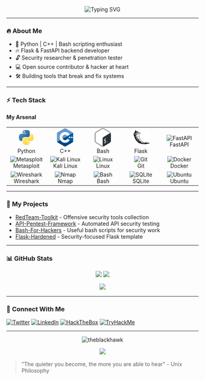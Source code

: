 
<p align="center">
  <img src="https://readme-typing-svg.demolab.com?font=Hack&size=24&duration=3000&pause=1000&color=00F728&center=true&vCenter=true&width=435&lines=Open+Source+Developer;Python%2FC%2B%2B+Hacker;Security+Researcher;Flask%2FFastAPI+Dev;Bash+Scripting+Wizard" alt="Typing SVG" />
</p>

---

### 🔥 **About Me**
- 🐍 Python | C++ | Bash scripting enthusiast
- 🔥 Flask & FastAPI backend developer
- 🔓 Security researcher & penetration tester
- 💻 Open source contributor & hacker at heart
- 🛠️ Building tools that break and fix systems

---

### ⚡ **Tech Stack**

#### **My Arsenal**
<table>
  <tr>
    <td align="center" width="96">
      <img src="https://raw.githubusercontent.com/devicons/devicon/master/icons/python/python-original.svg" width="48" height="48" alt="Python" />
      <br>Python
    </td>
    <td align="center" width="96">
      <img src="https://raw.githubusercontent.com/devicons/devicon/master/icons/cplusplus/cplusplus-original.svg" width="48" height="48" alt="C++" />
      <br>C++
    </td>
    <td align="center" width="96">
      <img src="https://raw.githubusercontent.com/devicons/devicon/master/icons/bash/bash-original.svg" width="48" height="48" alt="Bash" />
      <br>Bash
    </td>
    <td align="center" width="96">
      <img src="https://raw.githubusercontent.com/devicons/devicon/master/icons/flask/flask-original.svg" width="48" height="48" alt="Flask" />
      <br>Flask
    </td>
    <td align="center" width="96">
      <img src="https://cdn.worldvectorlogo.com/logos/fastapi.svg" width="48" height="48" alt="FastAPI" />
      <br>FastAPI
    </td>
  </tr>
  <tr>
    <td align="center" width="96">
      <img src="https://www.vectorlogo.zone/logos/metasploit/metasploit.svg" width="48" height="48" alt="Metasploit" />
      <br>Metasploit
    </td>
    <td align="center" width="96">
      <img src="https://www.vectorlogo.zone/logos/kali-linux/kalilinux-icon.svg" width="48" height="48" alt="Kali Linux" />
      <br>Kali Linux
    </td>
    <td align="center" width="96">
      <img src="https://www.vectorlogo.zone/logos/linux/linux-icon.svg" width="48" height="48" alt="Linux" />
      <br>Linux
    </td>
    <td align="center" width="96">
      <img src="https://www.vectorlogo.zone/logos/git-scm/git-scm-icon.svg" width="48" height="48" alt="Git" />
      <br>Git
    </td>
    <td align="center" width="96">
      <img src="https://www.vectorlogo.zone/logos/docker/docker-icon.svg" width="48" height="48" alt="Docker" />
      <br>Docker
    </td>
  </tr>
  <tr>
    <td align="center" width="96">
      <img src="https://www.vectorlogo.zone/logos/wireshark/wireshark-icon.svg" width="48" height="48" alt="Wireshark" />
      <br>Wireshark
    </td>
    <td align="center" width="96">
      <img src="https://www.vectorlogo.zone/logos/nmap/nmap-icon.svg" width="48" height="48" alt="Nmap" />
      <br>Nmap
    </td>
    <td align="center" width="96">
      <img src="https://www.vectorlogo.zone/logos/gnu_bash/gnu_bash-icon.svg" width="48" height="48" alt="Bash" />
      <br>Bash
    </td>
    <td align="center" width="96">
      <img src="https://www.vectorlogo.zone/logos/sqlite/sqlite-icon.svg" width="48" height="48" alt="SQLite" />
      <br>SQLite
    </td>
    <td align="center" width="96">
      <img src="https://www.vectorlogo.zone/logos/ubuntu/ubuntu-icon.svg" width="48" height="48" alt="Ubuntu" />
      <br>Ubuntu
    </td>
  </tr>
</table>

---

### 🚀 **My Projects**
- [RedTeam-Toolkit](https://github.com/theblackhawk/RedTeam-Toolkit) - Offensive security tools collection
- [API-Pentest-Framework](https://github.com/theblackhawk/API-Pentest-Framework) - Automated API security testing
- [Bash-For-Hackers](https://github.com/theblackhawk/Bash-For-Hackers) - Useful bash scripts for security work
- [Flask-Hardened](https://github.com/theblackhawk/Flask-Hardened) - Security-focused Flask template

---

### 📊 **GitHub Stats**
<p align="center">
  <img height="180em" src="https://github-readme-stats.vercel.app/api?username=theblackhawk&show_icons=true&theme=dark&hide_border=true&count_private=true&include_all_commits=true" />
  <img height="180em" src="https://github-readme-stats.vercel.app/api/top-langs/?username=theblackhawk&layout=compact&theme=dark&hide_border=true" />
</p>

<p align="center">
  <img src="https://github-readme-streak-stats.herokuapp.com/?user=theblackhawk&theme=dark&hide_border=true" />
</p>

---

### 🔗 **Connect With Me**
[![Twitter](https://img.shields.io/badge/-Twitter-1DA1F2?style=flat-square&logo=twitter&logoColor=white)](https://twitter.com/yourhandle)
[![LinkedIn](https://img.shields.io/badge/-LinkedIn-0077B5?style=flat-square&logo=linkedin&logoColor=white)](https://linkedin.com/in/yourprofile)
[![HackTheBox](https://img.shields.io/badge/-HackTheBox-9FEF00?style=flat-square)](https://app.hackthebox.com/profile/yourid)
[![TryHackMe](https://img.shields.io/badge/-TryHackMe-212C42?style=flat-square)](https://tryhackme.com/p/yourusername)

---

<p align="center">
  <img src="https://komarev.com/ghpvc/?username=theblackhawk&label=Profile+Views&color=0e75b6&style=flat" alt="theblackhawk" />
</p>

<p align="center">
  <img src="https://raw.githubusercontent.com/theblackhawk/theblackhawk/main/assets/hackerman.gif" width="300px">
</p>

> "The quieter you become, the more you are able to hear" - Unix Philosophy

